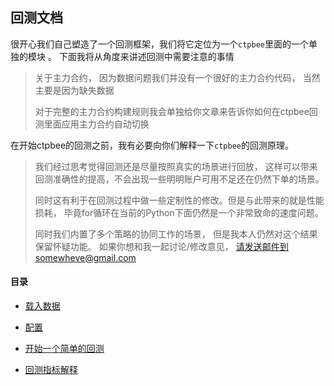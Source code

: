 ##  回测文档

很开心我们自己塑造了一个回测框架，我们将它定位为一个`ctpbee`里面的一个单独的模块 。
下面我将从角度来讲述回测中需要注意的事情 

> 关于主力合约， 因为数据问题我们并没有一个很好的主力合约代码， 当然主要是因为缺失数据
>
> 对于完整的主力合约构建规则我会单独给你文章来告诉你如何在ctpbee回测里面应用主力合约自动切换

在开始ctpbee的回测之前，我有必要向你们解释一下`ctpbee`的回测原理。
> 我们经过思考觉得回测还是尽量按照真实的场景进行回放， 这样可以带来回测准确性的提高，不会出现一些明明账户可用不足还在仍然下单的场景。
>
>同时这有利于在回测过程中做一些定制性的修改。但是与此带来的就是性能损耗， 毕竟for循环在当前的Python下面仍然是一个非常致命的速度问题。
>
>同时我们内置了多个策略的协同工作的场景， 但是我本人仍然对这个结果保留怀疑功能。 如果你想和我一起讨论/修改意见， 请发送邮件到somewheve@gmail.com
>

#### 目录

- [载入数据](loopers/data.md)

- [配置](loopers/config.md)

- [开始一个简单的回测](loopers/looper_demo.md)

- [回测指标解释](loopers/result.md)